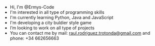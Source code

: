 - Hi, I'm @Ermys-Code
- I'm interested in all type of programming skills
- I'm currently learning Python, Java and JavaScript
- I'm developing a city buldier style game
- I’m looking to work on all type of projects
- You can contact me by mail: raul.rodriguez.trotonda@gmail.com and phone: +34 662656663